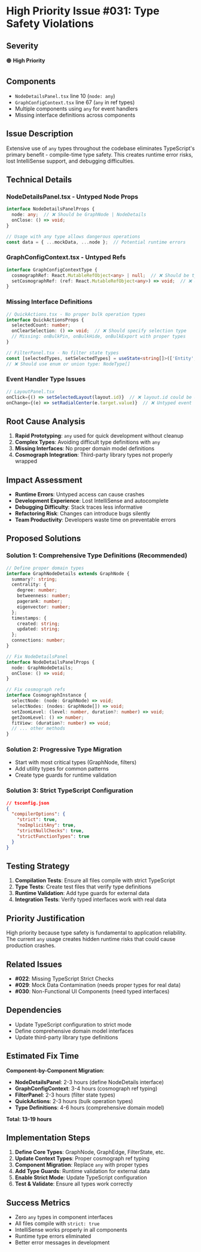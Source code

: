 # High Priority Issue #031: Type Safety Violations

## Severity
🟠 **High Priority**

## Components
- `NodeDetailsPanel.tsx` line 10 (`node: any`)
- `GraphConfigContext.tsx` line 67 (`any` in ref types)
- Multiple components using `any` for event handlers
- Missing interface definitions across components

## Issue Description
Extensive use of `any` types throughout the codebase eliminates TypeScript's primary benefit - compile-time type safety. This creates runtime error risks, lost IntelliSense support, and debugging difficulties.

## Technical Details

### NodeDetailsPanel.tsx - Untyped Node Props
```typescript
interface NodeDetailsPanelProps {
  node: any;  // ❌ Should be GraphNode | NodeDetails
  onClose: () => void;
}

// Usage with any type allows dangerous operations
const data = { ...mockData, ...node };  // Potential runtime errors
```

### GraphConfigContext.tsx - Untyped Refs
```typescript
interface GraphConfigContextType {
  cosmographRef: React.MutableRefObject<any> | null;  // ❌ Should be typed
  setCosmographRef: (ref: React.MutableRefObject<any>) => void;  // ❌ Untyped
}
```

### Missing Interface Definitions
```typescript
// QuickActions.tsx - No proper bulk operation types
interface QuickActionsProps {
  selectedCount: number;
  onClearSelection: () => void;  // ❌ Should specify selection type
  // Missing: onBulkPin, onBulkHide, onBulkExport with proper types
}

// FilterPanel.tsx - No filter state types  
const [selectedTypes, setSelectedTypes] = useState<string[]>(['Entity', 'Agent']);
// ❌ Should use enum or union type: NodeType[]
```

### Event Handler Type Issues
```typescript
// LayoutPanel.tsx
onClick={() => setSelectedLayout(layout.id)}  // ❌ layout.id could be undefined
onChange={(e) => setRadialCenter(e.target.value)}  // ❌ Untyped event
```

## Root Cause Analysis
1. **Rapid Prototyping**: `any` used for quick development without cleanup
2. **Complex Types**: Avoiding difficult type definitions with `any`
3. **Missing Interfaces**: No proper domain model definitions
4. **Cosmograph Integration**: Third-party library types not properly wrapped

## Impact Assessment
- **Runtime Errors**: Untyped access can cause crashes
- **Development Experience**: Lost IntelliSense and autocomplete
- **Debugging Difficulty**: Stack traces less informative
- **Refactoring Risk**: Changes can introduce bugs silently
- **Team Productivity**: Developers waste time on preventable errors

## Proposed Solutions

### Solution 1: Comprehensive Type Definitions (Recommended)
```typescript
// Define proper domain types
interface GraphNodeDetails extends GraphNode {
  summary?: string;
  centrality: {
    degree: number;
    betweenness: number;
    pagerank: number;
    eigenvector: number;
  };
  timestamps: {
    created: string;
    updated: string;
  };
  connections: number;
}

// Fix NodeDetailsPanel
interface NodeDetailsPanelProps {
  node: GraphNodeDetails;
  onClose: () => void;
}

// Fix cosmograph refs
interface CosmographInstance {
  selectNode: (node: GraphNode) => void;
  selectNodes: (nodes: GraphNode[]) => void;
  setZoomLevel: (level: number, duration?: number) => void;
  getZoomLevel: () => number;
  fitView: (duration?: number) => void;
  // ... other methods
}
```

### Solution 2: Progressive Type Migration
- Start with most critical types (GraphNode, filters)
- Add utility types for common patterns
- Create type guards for runtime validation

### Solution 3: Strict TypeScript Configuration
```json
// tsconfig.json
{
  "compilerOptions": {
    "strict": true,
    "noImplicitAny": true,
    "strictNullChecks": true,
    "strictFunctionTypes": true
  }
}
```

## Testing Strategy
1. **Compilation Tests**: Ensure all files compile with strict TypeScript
2. **Type Tests**: Create test files that verify type definitions
3. **Runtime Validation**: Add type guards for external data
4. **Integration Tests**: Verify typed interfaces work with real data

## Priority Justification
High priority because type safety is fundamental to application reliability. The current `any` usage creates hidden runtime risks that could cause production crashes.

## Related Issues
- **#022**: Missing TypeScript Strict Checks
- **#029**: Mock Data Contamination (needs proper types for real data)
- **#030**: Non-Functional UI Components (need typed interfaces)

## Dependencies
- Update TypeScript configuration to strict mode
- Define comprehensive domain model interfaces
- Update third-party library type definitions

## Estimated Fix Time
**Component-by-Component Migration**:
- **NodeDetailsPanel**: 2-3 hours (define NodeDetails interface)
- **GraphConfigContext**: 3-4 hours (cosmograph ref typing)
- **FilterPanel**: 2-3 hours (filter state types)
- **QuickActions**: 2-3 hours (bulk operation types)
- **Type Definitions**: 4-6 hours (comprehensive domain model)

**Total: 13-19 hours**

## Implementation Steps
1. **Define Core Types**: GraphNode, GraphEdge, FilterState, etc.
2. **Update Context Types**: Proper cosmograph ref typing
3. **Component Migration**: Replace `any` with proper types
4. **Add Type Guards**: Runtime validation for external data
5. **Enable Strict Mode**: Update TypeScript configuration
6. **Test & Validate**: Ensure all types work correctly

## Success Metrics
- Zero `any` types in component interfaces
- All files compile with `strict: true`
- IntelliSense works properly in all components
- Runtime type errors eliminated
- Better error messages in development